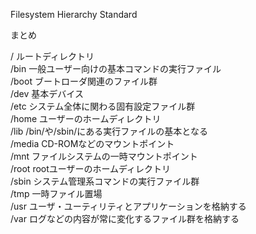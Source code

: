 Filesystem Hierarchy Standard

まとめ

/
ルートディレクトリ  
/bin
一般ユーザー向けの基本コマンドの実行ファイル  
/boot
ブートローダ関連のファイル群  
/dev
基本デバイス  
/etc
システム全体に関わる固有設定ファイル群  
/home
ユーザーのホームディレクトリ  
/lib
/bin/や/sbin/にある実行ファイルの基本となる  
/media
CD-ROMなどのマウントポイント  
/mnt
ファイルシステムの一時マウントポイント  
/root
rootユーザーのホームディレクトリ  
/sbin
システム管理系コマンドの実行ファイル群  
/tmp
一時ファイル置場  
/usr
ユーザ・ユーティリティとアプリケーションを格納する  
/var
ログなどの内容が常に変化するファイル群を格納する   



